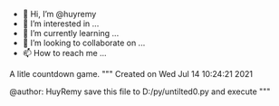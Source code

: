 - 👋 Hi, I’m @huyremy
- 👀 I’m interested in ...
- 🌱 I’m currently learning ...
- 💞️ I’m looking to collaborate on ...
- 📫 How to reach me ...

<!---
huyremy/huyremy is a ✨ special ✨ repository because its `README.md` (this file) appears on your GitHub profile.
You can click the Preview link to take a look at your changes.
--->
A litle countdown game.
"""
Created on Wed Jul 14 10:24:21 2021

@author: HuyRemy
save this file to D:/py/untilted0.py and execute
"""

